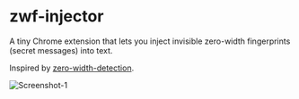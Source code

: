 zwf-injector
==========
A tiny Chrome extension that lets you inject invisible zero-width fingerprints (secret messages) into text.

Inspired by [zero-width-detection](https://github.com/umpox/zero-width-detection).

![Screenshot-1](https://user-images.githubusercontent.com/23141800/39675405-6f1ad5fc-5163-11e8-998c-3d8533ecc706.png)
